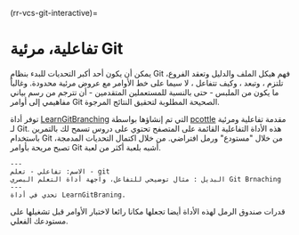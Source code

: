(rr-vcs-git-interactive)=
# تفاعلية، مرئية Git

يمكن أن يكون أحد أكبر التحديات للبدء بنظام Git فهم هيكل الملف والدليل وتعقد الفروع، تلتزم ، وتبعد ، وكيف تتفاعل ، لا سيما على خط الأوامر مع عروض مرئية محدودة. وغالباً ما يكون من الملبس - حتى بالنسبة للمستعملين المتقدمين - أن تترجم من رسم بياني مفاهيمي إلى أوامر Git الصحيحة المطلوبة لتحقيق النتائج المرجوة.

توفر أداة [LearnGitBranching](https://learngitbranching.js.org/) التي تم إنشاؤها بواسطة [pcottle](https://github.com/pcottle/learnGitBranching) مقدمة تفاعلية ومرئية لـ Git. هذه الأداة التفاعلية القائمة على المتصفح تحتوي على دروس تسمح لك بالتمرين باستخدام Git من خلال "مستودع" ورمل افتراضي. من خلال اكتمال التحديات المدمجة، تصبح مريحة بأوامر Git أشبه بلعبة أكثر من لعبة.

```{figure} ../../figures/interactive-learn-git.png
---
الاسم: تفاعلي - تعلم - git
البديل : مثال توضيحي للتفاعل، واجهة أداة التعلم البصري Git Brnaching
---
تحدي في أداة LearnGitBraning.
```

قدرات صندوق الرمل لهذه الأداة أيضا تجعلها مكانا رائعا لاختبار الأوامر قبل تشغيلها على مستودعك الفعلي.
